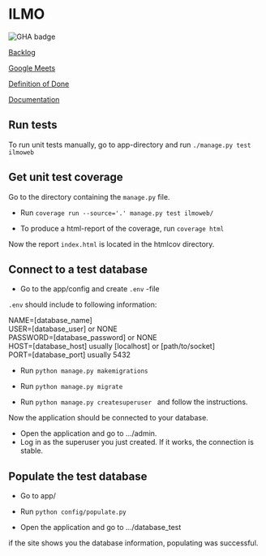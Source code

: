 # ILMO
![GHA badge](https://github.com/ILMOWEB/ilmo/workflows/CI/badge.svg)  

[Backlog](https://docs.google.com/spreadsheets/d/1zsXol2-I28QDLTTSvJKAZO7r786YN_nL7AbXE-i2GJM/edit?invite=CIPmtn8&pli=1#gid=1)

[Google Meets](https://meet.google.com/xwd-djmc-bmb)

[Definition of Done](https://github.com/ILMOWEB/ilmo/blob/main/documentation/DoD.md)

[Documentation](https://github.com/ILMOWEB/ilmo/tree/main/documentation)

## Run tests
To run unit tests manually, go to app-directory and run ```./manage.py test ilmoweb``` 

## Get unit test coverage
Go to the directory containing the ```manage.py``` file.  

- Run ```coverage run --source='.' manage.py test ilmoweb/ ```  
  
- To produce a html-report of the coverage, run ```coverage html```
  
Now the report ```index.html``` is located in the htmlcov directory.

## Connect to a test database
- Go to the app/config and create ```.env``` -file


```.env``` should include to following information:

NAME=[database_name] <br/>
USER=[database_user] or NONE <br/>
PASSWORD=[database_password] or NONE <br/>
HOST=[database_host] usually [localhost] or [path/to/socket] <br/>
PORT=[database_port] usually 5432

- Run ```python manage.py makemigrations ```
  
- Run ```python manage.py migrate ```

- Run ```python manage.py createsuperuser ``` and follow the instructions.

Now the application should be connected to your database. 

- Open the application and go to .../admin.
- Log in as the superuser you just created. If it works, the connection is stable.

## Populate the test database
- Go to app/

- Run ```python config/populate.py ```

- Open the application and go to .../database_test

if the site shows you the database information, populating was successful.

